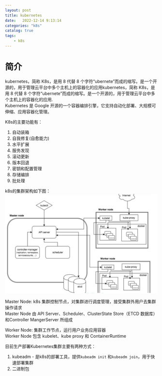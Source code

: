 ```yaml
---
layout: post
title: kubernetes
date:   2022-12-14 9:13:14
categories: "k8s"
catalog: true
tags: 
    - k8s
---
```


# 简介
kubernetes，简称 K8s，是用 8 代替 8 个字符“ubernete”而成的缩写。是一个开源的，用于管理云平台中多个主机上的容器化的应用kubernetes，简称 K8s，是用 8 代替 8 个字符“ubernete”而成的缩写。是一个开源的，用于管理云平台中多个主机上的容器化的应用.  
Kubernetes 是 Google 开源的一个容器编排引擎，它支持自动化部署、大规模可伸缩、应用容器化管理。  

K8s的主要功能有：  
1. 自动装箱  
2. 自我修复(自愈能力)  
3. 水平扩展  
4. 服务发现  
5. 滚动更新  
6. 版本回退  
7. 密钥和配置管理  
8. 存储编排  
9. 批处理  

k8s的集群架构如下图：  
![img](https://github.com/kerwenzhang/kerwenzhang.github.io/blob/master/_posts/image/k8s1.png?raw=true)  

Master Node:  k8s 集群控制节点，对集群进行调度管理，接受集群外用户去集群操作请求  
Master Node 由 API Server、Scheduler、ClusterState Store（ETCD 数据库）和Controller MangerServer 所组成  

Worker Node: 集群工作节点，运行用户业务应用容器  
Worker Node 包含 kubelet、kube proxy 和 ContainerRuntime  

目前生产部署Kubernetes集群主要有两种方式：  
1. kubeadm - 是k8s的部署工具，提供`kubeadm init` 和`kubeadm join`，用于快速部署集群   
2. 二进制包    